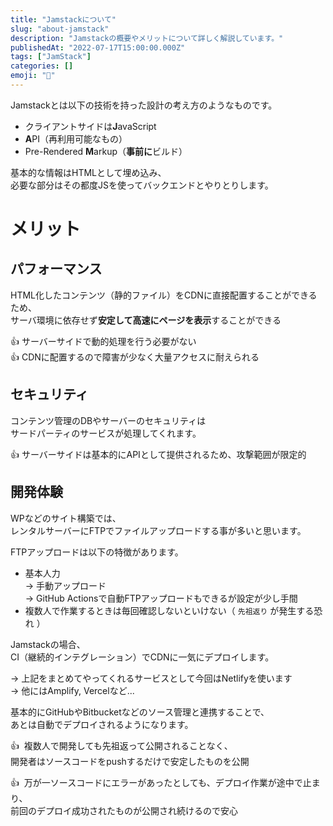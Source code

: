 ```yaml
---
title: "Jamstackについて"
slug: "about-jamstack"
description: "Jamstackの概要やメリットについて詳しく解説しています。"
publishedAt: "2022-07-17T15:00:00.000Z"
tags: ["JamStack"]
categories: []
emoji: "🎃"
---
```


Jamstackとは以下の技術を持った設計の考え方のようなものです。

*   クライアントサイドは**J**avaScript
*   **A**PI（再利用可能なもの）
*   Pre-Rendered **M**arkup（**事前に**ビルド）

基本的な情報はHTMLとして埋め込み、  
必要な部分はその都度JSを使ってバックエンドとやりとりします。

# メリット

## パフォーマンス

HTML化したコンテンツ（静的ファイル）をCDNに直接配置することができるため、  
サーバ環境に依存せず**安定して高速にページを表示**することができる

👍 サーバーサイドで動的処理を行う必要がない  
👍 CDNに配置するので障害が少なく大量アクセスに耐えられる

## セキュリティ

コンテンツ管理のDBやサーバーのセキュリティは  
サードパーティのサービスが処理してくれます。

👍 サーバーサイドは基本的にAPIとして提供されるため、攻撃範囲が限定的

## 開発体験

WPなどのサイト構築では、  
レンタルサーバーにFTPでファイルアップロードする事が多いと思います。

FTPアップロードは以下の特徴があります。

*   基本人力  
    → 手動アップロード  
    → GitHub Actionsで自動FTPアップロードもできるが設定が少し手間
*   複数人で作業するときは毎回確認しないといけない（ `先祖返り` が発生する恐れ ）

Jamstackの場合、  
CI（継続的インテグレーション）でCDNに一気にデプロイします。

→ 上記をまとめてやってくれるサービスとして今回はNetlifyを使います  
→ 他にはAmplify, Vercelなど...

基本的にGitHubやBitbucketなどのソース管理と連携することで、  
あとは自動でデプロイされるようになります。

👍  複数人で開発しても先祖返って公開されることなく、  
開発者はソースコードをpushするだけで安定したものを公開

👍  万が一ソースコードにエラーがあったとしても、デプロイ作業が途中で止まり、  
前回のデプロイ成功されたものが公開され続けるので安心